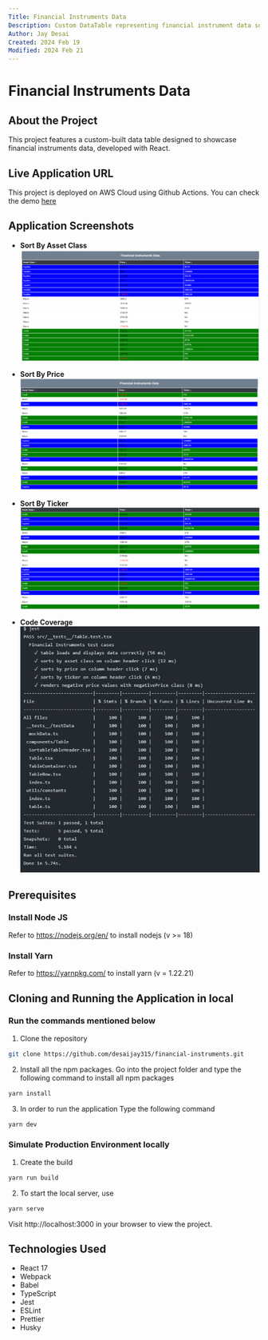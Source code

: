 ```yaml
---
Title: Financial Instruments Data
Description: Custom DataTable representing financial instrument data sorting
Author: Jay Desai
Created: 2024 Feb 19
Modified: 2024 Feb 21
---
```


# Financial Instruments Data

## About the Project

This project features a custom-built data table designed to showcase financial instruments data, developed with React.

## Live Application URL

This project is deployed on AWS Cloud using Github Actions.
You can check the demo [here](https://d2d3cbc33jslad.cloudfront.net/)

## Application Screenshots

-   **Sort By Asset Class**
    [![Sort by Asset Class](https://github.com/desaijay315/financial-instruments/blob/main/screenshots/sort_by_assetclass.png?raw=true)](#features)

-   **Sort By Price**
    [![Sort by Price](https://github.com/desaijay315/financial-instruments/blob/main/screenshots/sort_by_price.png?raw=true)](#features)

-   **Sort By Ticker**
    [![Sort by Ticker](https://github.com/desaijay315/financial-instruments/blob/main/screenshots/sort_by_ticker.png?raw=true)](#features)

-   **Code Coverage**
    [![Code Coverage](https://github.com/desaijay315/financial-instruments/blob/main/screenshots/test_coverage_from_github_ci-cd.png?raw=true)](#features)

## Prerequisites

### Install Node JS

Refer to https://nodejs.org/en/ to install nodejs (v >= 18)

### Install Yarn

Refer to https://yarnpkg.com/ to install yarn (v = 1.22.21)

## Cloning and Running the Application in local

### Run the commands mentioned below

1. Clone the repository

```sh
git clone https://github.com/desaijay315/financial-instruments.git
```

2. Install all the npm packages. Go into the project folder and type the following command to install all npm packages

```sh
yarn install
```

3. In order to run the application Type the following command

```sh
yarn dev
```

### Simulate Production Environment locally

1. Create the build

```sh
yarn run build
```

2. To start the local server, use

```sh
yarn serve
```

Visit http://localhost:3000 in your browser to view the project.

## Technologies Used

-   React 17
-   Webpack
-   Babel
-   TypeScript
-   Jest
-   ESLint
-   Prettier
-   Husky
